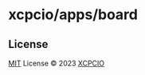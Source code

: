 # xcpcio/apps/board

## License

[MIT](../../../LICENSE) License © 2023 [XCPCIO][xcpcio]

[xcpcio]: https://github.com/XCPCIO

